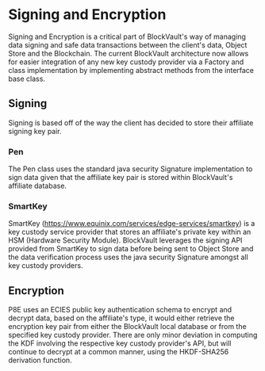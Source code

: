 # Signing and Encryption

Signing and Encryption is a critical part of BlockVault's way of managing data signing and safe data transactions between the client's data, Object Store and the Blockchain. The current BlockVault architecture now allows for easier integration of any new key custody provider via a Factory and class implementation by implementing abstract methods from the interface base class.

## Signing

Signing is based off of the way the client has decided to store their affiliate signing key pair. 

### Pen

The Pen class uses the standard java security Signature implementation to sign data given that the affiliate key pair is stored within BlockVault's affiliate database.


### SmartKey

SmartKey (https://www.equinix.com/services/edge-services/smartkey) is a key custody service provider that stores an affiliate's private key within an HSM (Hardware Security Module). BlockVault leverages the signing API provided from SmartKey to sign data before being sent to Object Store and the data verification process uses the java security Signature amongst all key custody providers.


## Encryption

P8E uses an ECIES public key authentication schema to encrypt and decrypt data, based on the affiliate's type, it would either retrieve the encryption key pair from either the BlockVault local database or from the specified key custody provider. There are only minor deviation in computing the KDF involving the respective key custody provider's API, but will continue to decrypt at a common manner, using the HKDF-SHA256 derivation function. 
